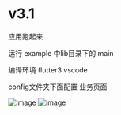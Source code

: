# v3.1

应用跑起来

运行 example 中lib目录下的 main

编译环境 flutter3 vscode

config文件夹下面配置 业务页面 


![image](https://github.com/msfm2018/treexe/blob/v3.1/index.png)
![image](https://github.com/msfm2018/treexe/blob/v3.1/ix2.png)
